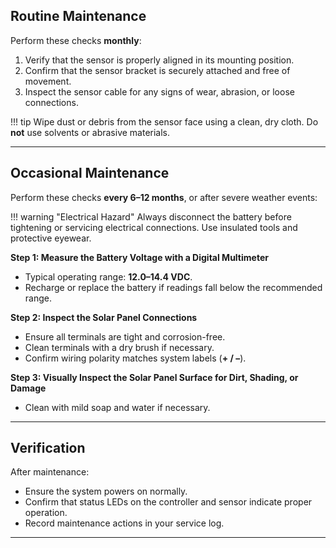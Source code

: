 ## Routine Maintenance

Perform these checks **monthly**:

1. Verify that the sensor is properly aligned in its mounting position.  
2. Confirm that the sensor bracket is securely attached and free of movement.  
3. Inspect the sensor cable for any signs of wear, abrasion, or loose connections.  

!!! tip
    Wipe dust or debris from the sensor face using a clean, dry cloth. Do **not** use solvents or abrasive materials.

---

## Occasional Maintenance

Perform these checks **every 6–12 months**, or after severe weather events:

!!! warning "Electrical Hazard"
    Always disconnect the battery before tightening or servicing electrical connections. Use insulated tools and protective eyewear.

**Step 1: Measure the Battery Voltage with a Digital Multimeter**  
* Typical operating range: **12.0–14.4 VDC**.  
* Recharge or replace the battery if readings fall below the recommended range.  

**Step 2: Inspect the Solar Panel Connections**  
* Ensure all terminals are tight and corrosion-free.  
* Clean terminals with a dry brush if necessary.  
* Confirm wiring polarity matches system labels (**+ / –**).  

**Step 3: Visually Inspect the Solar Panel Surface for Dirt, Shading, or Damage**  
* Clean with mild soap and water if necessary.  

---

## Verification

After maintenance:
  * Ensure the system powers on normally.  
  * Confirm that status LEDs on the controller and sensor indicate proper operation.  
  * Record maintenance actions in your service log.  

---
